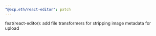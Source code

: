 ```yaml
---
"@ecp.eth/react-editor": patch
---
```


feat(react-editor): add file transformers for stripping image metadata for upload
